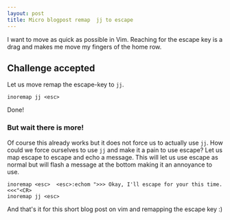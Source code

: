 ```yaml
---
layout: post
title: Micro blogpost remap  jj to escape
---
```


I want to move as quick as possible in Vim. Reaching for the escape key is a drag and makes me move my fingers of the home row.

## Challenge accepted
Let us move remap the escape-key to `jj`.

```vim
inoremap jj <esc>
```
Done!

### But wait there is more!

Of course this already works but it does not force us to actually use `jj`.
How could we force ourselves to use `jj` and make it a pain to use escape?
Let us map escape to escape and echo a message. 
This will let us use escape as normal but will flash a message at the bottom making it an annoyance to use.

``` vim
inoremap <esc>  <esc>:echom ">>> Okay, I'll escape for your this time. <<<"<CR>
inoremap jj <esc>
```

And that's it for this short blog post on vim and remapping the escape key :)

